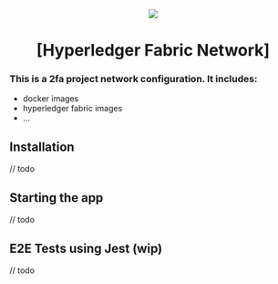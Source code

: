 <center>

![](https://cdn-images-1.medium.com/max/1200/1*2646BxDq2ICh_oNFPolAXQ.jpeg)

# [Hyperledger Fabric Network]

</center>

### This is a 2fa project network configuration. It includes:

- docker images 
- hyperledger fabric images
- ...

## Installation

// todo

## Starting the app

// todo

## E2E Tests using Jest (wip)

// todo